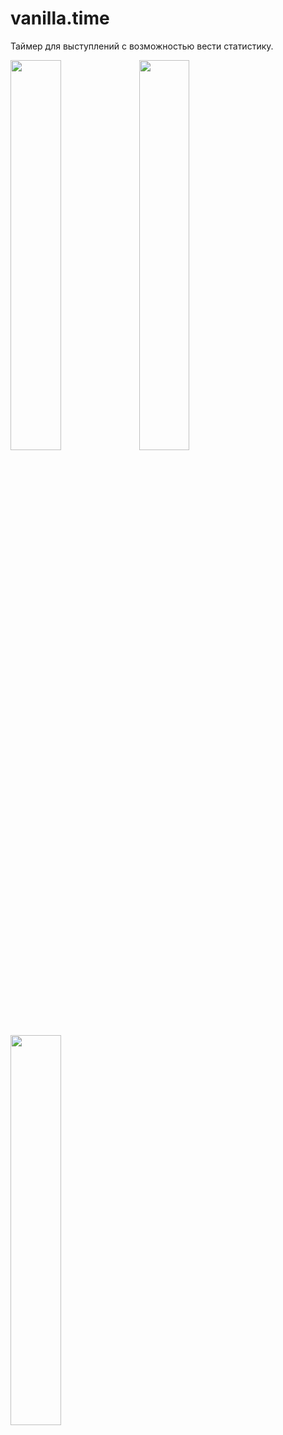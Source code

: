 # vanilla.time

Таймер для выступлений с возможностью вести статистику.

<img src="https://user-images.githubusercontent.com/16573297/61965664-63e18980-afd9-11e9-95cc-74f1df8599c8.jpg" width="40%">
<img src="https://user-images.githubusercontent.com/16573297/61965660-617f2f80-afd9-11e9-84c7-f2e32629e1d0.jpg" width="40%">
<img src="https://user-images.githubusercontent.com/16573297/61965657-5e843f00-afd9-11e9-9e87-9d1ca544af3e.jpg" width="40%">
